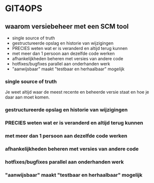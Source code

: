 
[//]: # "purpose: demo file for version control" 
[//]: # "author : Luuk Dijkhuis" 
[//]: # "init   : 20160929" 
[//]: # "version: 0.0.1" 

# GIT4OPS
## waarom versiebeheer met een SCM tool

- single source of truth
- gestructureerde opslag en historie van wijzigingen
- PRECIES weten wat er is veranderd en altijd terug kunnen
- met meer dan 1 persoon aan dezelfde code werken
- afhankelijkheden beheren met versies van andere code
- hotfixes/bugfixes parallel aan onderhanden werk 
- "aanwijsbaar" maakt "testbaar en herhaalbaar" mogelijk

### single source of truth
Je weet altijd waar de meest recente en beheerde versie staat en hoe je daar aan moet komen.

### gestructureerde opslag en historie van wijzigingen


### PRECIES weten wat er is veranderd en altijd terug kunnen


### met meer dan 1 persoon aan dezelfde code werken

### afhankelijkheden beheren met versies van andere code

### hotfixes/bugfixes parallel aan onderhanden werk 

### "aanwijsbaar" maakt "testbaar en herhaalbaar" mogelijk


